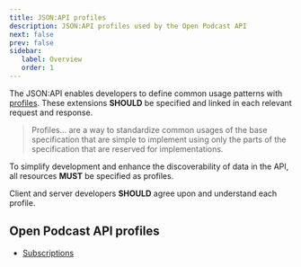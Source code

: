 ```yaml
---
title: JSON:API profiles
description: JSON:API profiles used by the Open Podcast API
next: false
prev: false
sidebar:
   label: Overview
   order: 1
---
```


The JSON:API enables developers to define common usage patterns with [profiles](https://jsonapi.org/extensions/#profiles).
These extensions **SHOULD** be specified and linked in each relevant request and response.

> Profiles... are a way to standardize common usages of the base specification that are simple to implement using only the parts of the specification that are reserved for implementations.

To simplify development and enhance the discoverability of data in the API, all resources **MUST** be specified as profiles.

Client and server developers **SHOULD** agree upon and understand each profile.

## Open Podcast API profiles

- [Subscriptions](/specs/profiles/subscriptions)
